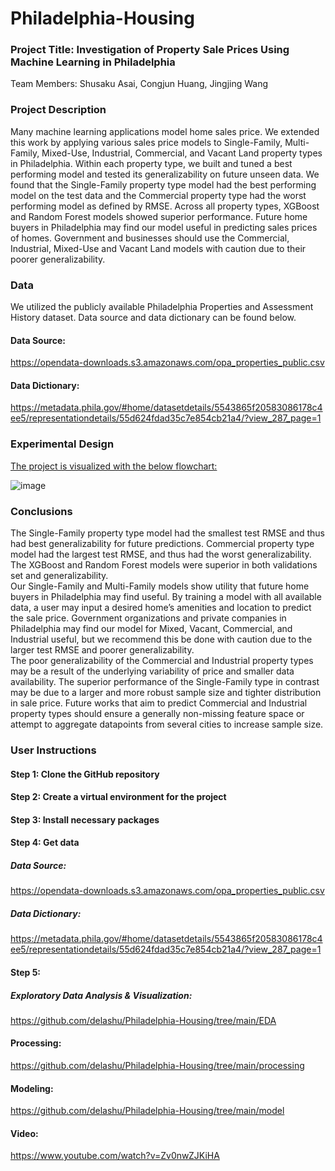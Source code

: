 # Philadelphia-Housing

### Project Title: Investigation of Property Sale Prices Using Machine Learning in Philadelphia 
Team Members: Shusaku Asai, Congjun Huang, Jingjing Wang   

### Project Description     
Many machine learning applications model home sales price. We extended this work by applying various 
sales price models to Single-Family, Multi-Family, Mixed-Use, Industrial, Commercial, and Vacant Land
property types in Philadelphia. Within each property type, we built and tuned a best performing model and 
tested its generalizability on future unseen data. We found that the Single-Family property type model had 
the best performing model on the test data and the Commercial property type had the worst performing 
model as defined by RMSE. Across all property types, XGBoost and Random Forest models showed 
superior performance. Future home buyers in Philadelphia may find our model useful in predicting sales 
prices of homes. Government and businesses should use the Commercial, Industrial, Mixed-Use and Vacant 
Land models with caution due to their poorer generalizability.

### Data
We utilized the publicly available Philadelphia Properties and Assessment History dataset. Data source and data dictionary can be found below.
#### Data Source:

https://opendata-downloads.s3.amazonaws.com/opa_properties_public.csv

#### Data Dictionary:

https://metadata.phila.gov/#home/datasetdetails/5543865f20583086178c4ee5/representationdetails/55d624fdad35c7e854cb21a4/?view_287_page=1

### Experimental Design
<ins>The project is visualized with the below flowchart:</ins> 
  
     
     
     
![image](https://user-images.githubusercontent.com/53063128/163472517-5cb10293-d1dd-4380-9366-a234b3097f6c.png)   

### Conclusions
The Single-Family property type model had the smallest test RMSE and thus had best generalizability for 
future predictions. Commercial property type model had the largest test RMSE, and thus had the worst 
generalizability. The XGBoost and Random Forest models were superior in both validations set and 
generalizability.\
Our Single-Family and Multi-Family models show utility that future home buyers in Philadelphia may find 
useful. By training a model with all available data, a user may input a desired home’s amenities and location 
to predict the sale price. Government organizations and private companies in Philadelphia may find our 
model for Mixed, Vacant, Commercial, and Industrial useful, but we recommend this be done with caution 
due to the larger test RMSE and poorer generalizability.\
The poor generalizability of the Commercial and Industrial property types may be a result of the underlying 
variability of price and smaller data availability. The superior performance of the Single-Family type in 
contrast may be due to a larger and more robust sample size and tighter distribution in sale price. Future 
works that aim to predict Commercial and Industrial property types should ensure a generally non-missing 
feature space or attempt to aggregate datapoints from several cities to increase sample size. 

### User Instructions
#### Step 1: Clone the GitHub repository
   

#### Step 2: Create a virtual environment for the project 

#### Step 3: Install necessary packages

#### Step 4: Get data
##### Data Source:
https://opendata-downloads.s3.amazonaws.com/opa_properties_public.csv
##### Data Dictionary:
https://metadata.phila.gov/#home/datasetdetails/5543865f20583086178c4ee5/representationdetails/55d624fdad35c7e854cb21a4/?view_287_page=1

#### Step 5:
##### Exploratory Data Analysis & Visualization:   

https://github.com/delashu/Philadelphia-Housing/tree/main/EDA

#### Processing:    

https://github.com/delashu/Philadelphia-Housing/tree/main/processing

#### Modeling: 

https://github.com/delashu/Philadelphia-Housing/tree/main/model

#### Video:
https://www.youtube.com/watch?v=Zv0nwZJKiHA



